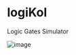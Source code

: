 # logiKol
Logic Gates Simulator

![image](https://user-images.githubusercontent.com/67494587/236859039-8b5bc850-aebb-4a47-8796-cd01dfebeb3e.png)
